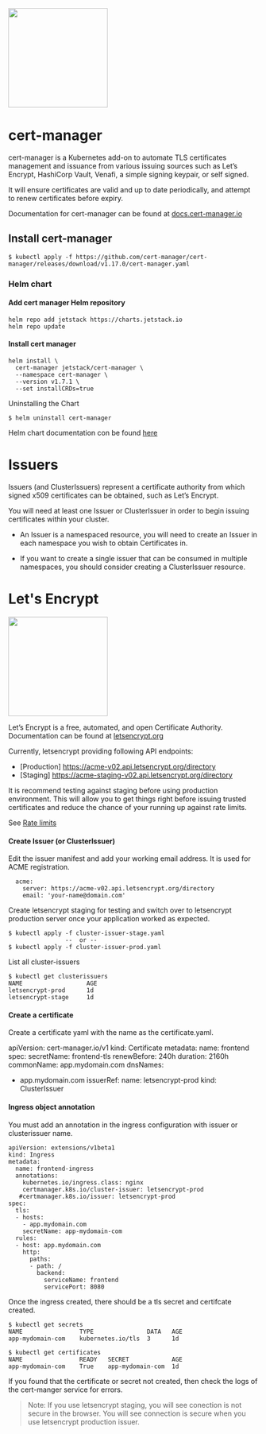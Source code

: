 <img src="https://github.com/jetstack/cert-manager/raw/master/logo/logo.png" width="200" /> 

# cert-manager

cert-manager is a Kubernetes add-on to automate TLS certificates management and issuance from various issuing sources such as Let’s Encrypt, HashiCorp Vault, Venafi, a simple signing keypair, or self signed.

It will ensure certificates are valid and up to date periodically, and attempt to renew certificates  before expiry.

Documentation for cert-manager can be found at [docs.cert-manager.io](https://docs.cert-manager.io/en/latest/ "docs.cert-manager.io")

## Install cert-manager

    $ kubectl apply -f https://github.com/cert-manager/cert-manager/releases/download/v1.17.0/cert-manager.yaml

### Helm chart

#### Add cert manager Helm repository
````
helm repo add jetstack https://charts.jetstack.io
helm repo update
````

#### Install cert manager
```
helm install \
  cert-manager jetstack/cert-manager \
  --namespace cert-manager \
  --version v1.7.1 \
  --set installCRDs=true
```

Uninstalling the Chart

    $ helm uninstall cert-manager
    
Helm chart documentation con be found [here](https://github.com/cert-manager/cert-manager/blob/master/deploy/charts/cert-manager/README.template.md "here")

# Issuers

Issuers (and ClusterIssuers) represent a certificate authority from which signed x509 certificates can be obtained, such as Let’s Encrypt. 

You will need at least one Issuer or ClusterIssuer in order to begin issuing certificates within your cluster.

- An Issuer is a namespaced resource, you will need to create an Issuer in each namespace you wish to obtain Certificates in.

- If you want to create a single issuer that can be consumed in multiple namespaces, you should consider creating a ClusterIssuer resource.



# Let's Encrypt

<img src="https://dyltqmyl993wv.cloudfront.net/assets/stacks/cert-manager/img/cert-manager-stack-220x234.png" width="200" />

Let’s Encrypt is a free, automated, and open Certificate Authority. Documentation can be found at [letsencrypt.org]( https://letsencrypt.org/docs/)

Currently, letsencrypt providing following API endpoints:
- [Production] https://acme-v02.api.letsencrypt.org/directory
- [Staging] https://acme-staging-v02.api.letsencrypt.org/directory

It is recommend testing against staging before using production environment. This will allow you to get things right before issuing trusted certificates and reduce the chance of your running up against rate limits.

See [Rate limits](https://letsencrypt.org/docs/rate-limits/)

#### Create Issuer (or ClusterIssuer)

Edit the issuer manifest and add your working email address. It is used for ACME registration.

      acme:
        server: https://acme-v02.api.letsencrypt.org/directory
        email: 'your-name@domain.com'

Create letsencrypt staging for testing and switch over to letsencrypt production server once your application worked as expected.

    $ kubectl apply -f cluster-issuer-stage.yaml
                    --  or --
    $ kubectl apply -f cluster-issuer-prod.yaml

List all cluster-issuers

    $ kubectl get clusterissuers
    NAME                  AGE
    letsencrypt-prod      1d
    letsencrypt-stage     1d

#### Create a certificate
Create a certificate yaml with the name as the certificate.yaml. 

apiVersion: cert-manager.io/v1
kind: Certificate
metadata:
  name: frontend
spec:
  secretName: frontend-tls
  renewBefore: 240h
  duration: 2160h
  commonName: app.mydomain.com
  dnsNames:
  - app.mydomain.com
  issuerRef:
    name: letsencrypt-prod
    kind: ClusterIssuer

#### Ingress object annotation

You must add an annotation in the ingress configuration with issuer or clusterissuer name.

    apiVersion: extensions/v1beta1
    kind: Ingress
    metadata:
      name: frontend-ingress
      annotations:
        kubernetes.io/ingress.class: nginx
        certmanager.k8s.io/cluster-issuer: letsencrypt-prod
       #certmanager.k8s.io/issuer: letsencrypt-prod
    spec:
      tls:
      - hosts:
        - app.mydomain.com
        secretName: app-mydomain-com
      rules:
      - host: app.mydomain.com
        http:
          paths:
          - path: /
            backend:
              serviceName: frontend
              servicePort: 8080      

Once the ingress created, there should be a tls secret and certifcate created.

    $ kubectl get secrets
    NAME                TYPE               DATA   AGE
    app-mydomain-com    kubernetes.io/tls  3      1d
    
    $ kubectl get certificates
    NAME                READY   SECRET            AGE
    app-mydomain-com    True    app-mydomain-com  1d

If you found that the certificate or secret not created, then check the logs of the cert-manger service for errors.

> Note: If you use letsencrypt staging, you will see conection is not secure in the browser. You will see connection is secure when you use letsencrypt production issuer. 

